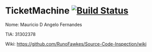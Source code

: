 TicketMachine [![Build Status](https://travis-ci.org/RunoFawkes/Source-Code-Inspection.svg?branch=master)](https://travis-ci.org/RunoFawkes/Source-Code-Inspection)
======================

Nome: Mauricio D Angelo Fernandes

TIA: 31302378

Wiki: https://github.com/RunoFawkes/Source-Code-Inspection/wiki 
